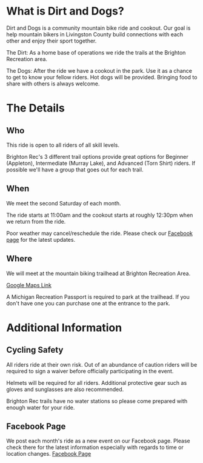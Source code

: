 # What is Dirt and Dogs?
Dirt and Dogs is a community mountain bike ride and cookout. Our goal is help mountain bikers in Livingston County build connections with each other and enjoy their sport together.

The Dirt: As a home base of operations we ride the trails at the Brighton Recreation area.

The Dogs: After the ride we have a cookout in the park. Use it as a chance to get to know your fellow riders. Hot dogs will be provided. Bringing food to share with others is always welcome.

# The Details
## Who
This ride is open to all riders of all skill levels.

Brighton Rec's 3 different trail options provide great options for Beginner (Appleton), Intermediate (Murray Lake), and Advanced (Torn Shirt) riders. If possible we'll have a group that goes out for each trail.

## When
We meet the second Saturday of each month.

The ride starts at 11:00am and the cookout starts at roughly 12:30pm when we return from the ride.

Poor weather may cancel/reschedule the ride. Please check our [Facebook page](https://www.google.com) for the latest updates.

## Where
We will meet at the mountain biking trailhead at Brighton Recreation Area.

[Google Maps Link](https://maps.app.goo.gl/SysXCKAfX5E1qZUY9)

A Michigan Recreation Passport is required to park at the trailhead. If you don't have one you can purchase one at the entrance to the park.

# Additional Information
## Cycling Safety
All riders ride at their own risk. Out of an abundance of caution riders will be required to sign a waiver before officially participating in the event.

Helmets will be required for all riders. Additional protective gear such as gloves and sunglasses are also recommended.

Brighton Rec trails have no water stations so please come prepared with enough water for your ride.

## Facebook Page
We post each month's ride as a new event on our Facebook page. Please check there for the latest information especially with regards to time or location changes.
[Facebook Page](https://www.google.com)
